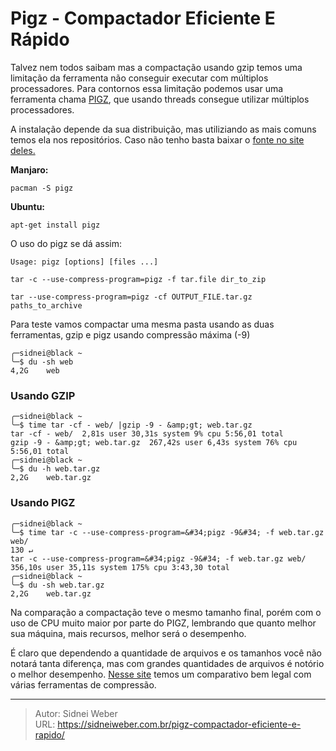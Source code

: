 # Pigz - Compactador Eficiente E Rápido


Talvez nem todos saibam mas a compactação usando gzip temos uma limitação da ferramenta não conseguir executar com múltiplos processadores. Para contornos essa limitação podemos usar uma ferramenta chama [PIGZ](https://zlib.net/pigz/), que usando threads consegue utilizar múltiplos processadores.

A instalação depende da sua distribuição, mas utiliziando as mais comuns temos ela nos repositórios. Caso não tenho basta baixar o [fonte no site deles.](https://zlib.net/pigz/pigz-2.4.tar.gz)

**Manjaro:**

```shell
pacman -S pigz
```

**Ubuntu:**

```shell
apt-get install pigz
```

O uso do pigz se dá assim:

```shell
Usage: pigz [options] [files ...]

tar -c --use-compress-program=pigz -f tar.file dir_to_zip

tar --use-compress-program=pigz -cf OUTPUT_FILE.tar.gz paths_to_archive
```

Para teste vamos compactar uma mesma pasta usando as duas ferramentas, gzip e pigz usando compressão máxima (-9)

```shell
╭─sidnei@black ~
╰─$ du -sh web             
4,2G	web
```

### Usando GZIP

```shell
╭─sidnei@black ~
╰─$ time tar -cf - web/ |gzip -9 - &amp;gt; web.tar.gz
tar -cf - web/  2,81s user 30,31s system 9% cpu 5:56,01 total
gzip -9 - &amp;gt; web.tar.gz  267,42s user 6,43s system 76% cpu 5:56,01 total
╭─sidnei@black ~
╰─$ du -h web.tar.gz
2,2G	web.tar.gz
```

### Usando PIGZ

```shell
╭─sidnei@black ~
╰─$ time tar -c --use-compress-program=&#34;pigz -9&#34; -f web.tar.gz web/                                                                                                        130 ↵
tar -c --use-compress-program=&#34;pigz -9&#34; -f web.tar.gz web/  356,10s user 35,11s system 175% cpu 3:43,30 total
╭─sidnei@black ~
╰─$ du -sh web.tar.gz  
2,2G	web.tar.gz
```

Na comparação a compactação teve o mesmo tamanho final, porém com o uso de CPU muito maior por parte do PIGZ, lembrando que quanto melhor sua máquina, mais recursos, melhor será o desempenho.

É claro que dependendo a quantidade de arquivos e os tamanhos você não notará tanta diferença, mas com grandes quantidades de arquivos é notório o melhor desempenho. [Nesse site](https://vbtechsupport.com/1576/) temos um comparativo bem legal com várias ferramentas de compressão.


---

> Autor: Sidnei Weber  
> URL: https://sidneiweber.com.br/pigz-compactador-eficiente-e-rapido/  

